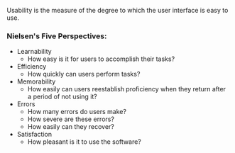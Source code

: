 Usability is the measure of the degree to which the user interface is easy to use.

### Nielsen's Five Perspectives:
* Learnability
	* How easy is it for users to accomplish their tasks?
* Efficiency
	* How quickly can users perform tasks?
* Memorability
	* How easily can users reestablish proficiency when they return after a period of not using it?
* Errors
	* How many errors do users make?
	* How severe are these errors?
	* How easily can they recover?
* Satisfaction
	* How pleasant is it to use the software?